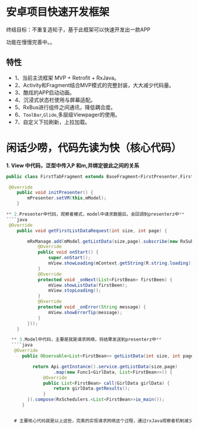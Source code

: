 # 安卓项目快速开发框架

  终结目标：不重复造轮子，基于此框架可以快速开发出一款APP

  功能在慢慢完善中。。

  ##  特性
  * 1、当前主流框架 MVP + Retrofit + RxJava。
  * 2、Activity和Fragment结合MVP模式的完整封装，大大减少代码量。
  * 3、酷炫的APP启动动画。
  * 4、沉浸式状态栏使用与屏幕适配。
  * 5、RxBus进行组件之间通讯，降低耦合度。
  * 6、``ToolBar``,``Glide``,多层级Viewpager的使用。
  * 7、自定义下拉刷新，上拉加载。

# 闲话少唠，代码先读为快（核心代码）
**1. View 中代码，泛型中传入P 和m,并绑定彼此之间的关系**
````java
public class FirstTabFragment extends BaseFragment<FirstPresenter,FirstModel>

 @Override
    public void initPresenter() {
        mPresenter.setVM(this,mModel);
    }

** 2.Presenter中代码，观察者模式，model中请求数据后，会回调到presenterz中**
````java
 @Override
    public void getFirstListDataRequest(int size, int page) {

        mRxManage.add(mModel.getListData(size,page).subscribe(new RxSubscriber<List<FirstBean>>(mContext,false) {
            @Override
            public void onStart() {
                super.onStart();
                mView.showLoading(mContext.getString(R.string.loading));
            }
            @Override
            protected void _onNext(List<FirstBean> firstBeen) {
                mView.showListData(firstBeen);
                mView.stopLoading();
            }
            @Override
            protected void _onError(String message) {
                mView.showErrorTip(message);
            }
        }));
    }

  ** 3.Model中代码，主要是就是请求网络，将结果发送到presenterz中**
  ````java
   @Override
      public Observable<List<FirstBean>> getListData(int size, int page) {

          return Api.getInstance().service.getListData(size,page)
                  .map(new Func1<GirlData, List<FirstBean>>() {
              @Override
              public List<FirstBean> call(GirlData girlData) {
                  return girlData.getResults();
              }
        }).compose(RxSchedulers.<List<FirstBean>>io_main());
      }


   # 主要核心代码就是以上这些，完美的实现请求网络这个过程，通过rxJava观察者机制减少接口的使用，大大减少代码中无用的类！